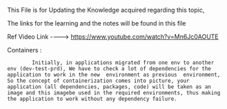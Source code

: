 
This File is for Updating the Knowledge acquired regarding this topic,

The links for the learning and the notes will be found in this file


Ref Video Link ----> https://www.youtube.com/watch?v=Mn6Jc0AOUTE

Containers : 
			
			Initially, in applications migrated from one env to another env (dev-test-prd), We have to check a lot of dependencies for the application to work in the new  environment as previous  environment, So the concept of containerization comes into picture, your application (all dependencies, packages, code) will be taken as an image and this imagebe used in the required environments, thus making the application to work without any dependency failure.
			
			
